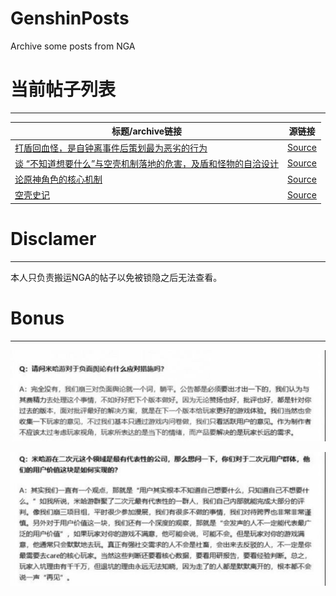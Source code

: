 # GenshinPosts
Archive some posts from NGA

# 当前帖子列表
----------------
| 标题/archive链接 | 源链接 |
| ------------- | ------------- |
|[打盾回血怪，是自钟离事件后策划最为恶劣的行为](https://github.com/BachelorForever/GenshinPosts/blob/main/ch_fucks_zhongli_shield.md) |[Source](https://nga.178.com/read.php?tid=30197972)|
|[谈 “不知道想要什么”与空壳机制落地的危害，及盾和怪物的自洽设计](https://github.com/BachelorForever/GenshinPosts/blob/main/player_do_not_know_what_they_want_and_fuck_husk_mechanism.md)|[Source](https://bbs.nga.cn/read.php?tid=30298932)|
|[论原神角色的核心机制](https://github.com/BachelorForever/GenshinPosts/blob/main/core_mechanism_in_genshin.md)|[Source](https://bbs.nga.cn/read.php?tid=30303041)|
|[空壳史记](https://github.com/BachelorForever/GenshinPosts/blob/main/husk_history.md)|[Source](https://bbs.nga.cn/read.php?tid=30326335)|


# Disclamer
-----------------
本人只负责搬运NGA的帖子以免被锁隐之后无法查看。

# Bonus
-----------------
![Bad public opinion](https://raw.githubusercontent.com/BachelorForever/GenshinPosts/main/img/qa1.png)

![User value](https://raw.githubusercontent.com/BachelorForever/GenshinPosts/main/img/qa2.png)
